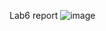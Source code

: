 Lab6 report
![image](https://user-images.githubusercontent.com/91565516/196489308-92f795b4-cd6b-4a6d-b6ef-79e6fb6b8f05.png)

